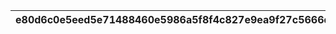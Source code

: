 |e80d6c0e5eed5e71488460e5986a5f8f4c827e9ea9f27c5666d1f796c555bfe0|4ef388dad142919862b549d2dca8577e5b9e582e38dbddbd6a892489b748b433|fe1e54eff3f3b78d844ec9fd14a664997669a898d21774835bfa95a1a5425705|cc535e20eda035f2d25a62ed938baca9724613f3ca6abb460a57f87bced334aa|ac69233ca61031c3306a5de647abbb98f8e8bc9f68135d77745bee5cd5ebbe16|840a45e129ee062c427a75b7ee1bf62de15e27b6885f0ede56112fcf8f270e5a|3a3ba4bbebf8aae02f1b277bd8592aa111b93b2e621b54c58b037ae2587139aa|72ae49b0a07b080d967739b1a9b8a1e51ecacc0110da82fd818f0bd8fd850b8e|8bd255b1ff8fe00f85077d8941397c7e707cb3a2269dd780dbf2182b512343af|8837184b2233a83a8cc77a6acfbd780c755a971a1fecb649eee4dadbfc3fd809|b8e1713f9959e131e2717266d2c35a44fe798297f8ffba3a35d921cd2daf9cc9|
| --- | --- | --- | --- | --- | --- | --- | --- | --- | --- | --- |